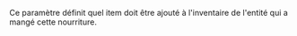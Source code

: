Ce paramètre définit quel item doit être ajouté à l'inventaire de l'entité qui a mangé cette nourriture.